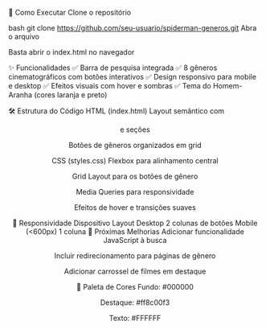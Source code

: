 🚀 Como Executar
Clone o repositório

bash
git clone https://github.com/seu-usuario/spiderman-generos.git
Abra o arquivo

Basta abrir o index.html no navegador

✨ Funcionalidades
✅ Barra de pesquisa integrada
✅ 8 gêneros cinematográficos com botões interativos
✅ Design responsivo para mobile e desktop
✅ Efeitos visuais com hover e sombras
✅ Tema do Homem-Aranha (cores laranja e preto)

🛠 Estrutura do Código
HTML (index.html)
Layout semântico com <header> e seções

Botões de gêneros organizados em grid

CSS (styles.css)
Flexbox para alinhamento central

Grid Layout para os botões de gênero

Media Queries para responsividade

Efeitos de hover e transições suaves

📱 Responsividade
Dispositivo	Layout
Desktop	2 colunas de botões
Mobile (<600px)	1 coluna
📌 Próximas Melhorias
Adicionar funcionalidade JavaScript à busca

Incluir redirecionamento para páginas de gênero

Adicionar carrossel de filmes em destaque

🎨 Paleta de Cores
Fundo: #000000

Destaque: #ff8c00f3

Texto: #FFFFFF